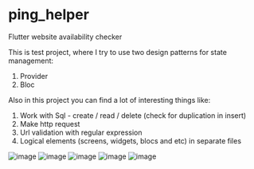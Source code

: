 # ping_helper

Flutter website availability checker

This is test project, where I try to use two design patterns for state management:
1. Provider
2. Bloc

Also in this project you can find a lot of interesting things like:
1. Work with Sql - create / read / delete (check for duplication in insert)
2. Make http request
3. Url validation with regular expression
4. Logical elements (screens, widgets, blocs and etc) in separate files


![image](https://user-images.githubusercontent.com/33370868/117808148-f4a05c80-b275-11eb-82f3-0df065c3ba06.png)
![image](https://user-images.githubusercontent.com/33370868/117808192-0550d280-b276-11eb-8f94-5adb556c8171.png)
![image](https://user-images.githubusercontent.com/33370868/117808275-1ac5fc80-b276-11eb-9cce-bf77df028585.png)
![image](https://user-images.githubusercontent.com/33370868/117808320-2ca79f80-b276-11eb-8853-5b8853579a3f.png)
![image](https://user-images.githubusercontent.com/33370868/117808552-75f7ef00-b276-11eb-9b01-45ca389baefc.png)




